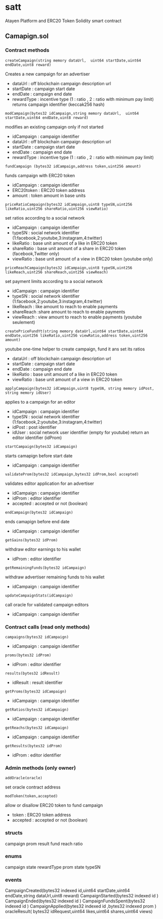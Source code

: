 # satt
Atayen Platform and ERC20 Token Solidity smart contract

## Camapign.sol

### Contract methods
 
`createCampaign(string memory dataUrl,	uint64 startDate,uint64 endDate,uint8 reward)`

Creates a new campaign for an advertiser
- dataUrl : off blockchain campaign description url
- startDate : campaign start date 
- endDate : campaign end date 
- rewardType : incentive type (1 : ratio , 2 : ratio with minimum pay limit)
returns campaign identifier (keccak256 hash)



`modCampaign(bytes32 idCampaign,string memory dataUrl,	uint64 startDate,uint64 endDate,uint8 reward)`

modifies an existing campaign only if not started
- idCampaign : campaign identifier
- dataUrl : off blockchain campaign description url
- startDate : campaign start date 
- endDate : campaign end date 
- rewardType : incentive type (1 : ratio , 2 : ratio with minimum pay limit)


`fundCampaign (bytes32 idCampaign,address token,uint256 amount)`

funds campaign with ERC20 token
- idCampaign : campaign identifier
- ERC20token : ERC20 token address
- amount : token amount in base units


`priceRatioCampaign(bytes32 idCampaign,uint8 typeSN,uint256 likeRatio,uint256 shareRatio,uint256 viewRatio)`

set ratios according to a social network
- idCampaign : campaign identifier
- typeSN : social network identifier (1:facebook,2:youtube,3:instagram,4:twitter)
- likeRatio : base unit amount of a like in ERC20 token
- shareRatio : base unit amount of a share in ERC20 token (facebook,Twitter only)
- viewRatio : base unit amount of a view in ERC20 token  (youtube only)


`priceReachCampaign(bytes32 idCampaign,uint8 typeSN,uint256 likeReach,uint256 shareReach,uint256 viewReach)`

set payment limits  according to a social network
- idCampaign : campaign identifier
- typeSN : social network identifier (1:facebook,2:youtube,3:instagram,4:twitter)
- likeReach : like amount to reach to enable payments 
- shareReach :share amount to reach to enable payments 
- viewReach : view amount to reach to enable payments   (youtube seulement)


`createPriceFundYt(string memory dataUrl,uint64 startDate,uint64 endDate,uint256 likeRatio,uint256 viewRatio,address token,uint256 amount)`

youtube one-time helper to create campaign, fund it ans set its ratios
- dataUrl : off blockchain campaign description url
- startDate : campaign start date 
- endDate : campaign end date 
- likeRatio : base unit amount of a like in ERC20 token
- viewRatio : base unit amount of a view in ERC20 token


`applyCampaign(bytes32 idCampaign,uint8 typeSN, string memory idPost, string memory idUser)`

applies to a campaign for an editor
- idCampaign : campaign identifier
- typeSN : social network identifier (1:facebook,2:youtube,3:instagram,4:twitter)
- idPost : post identifier
- idUser : social network user identifier (empty for youtube)
return an editor identifier (idProm)


`startCampaign(bytes32 idCampaign)`

starts camapign before start date
- idCampaign : campaign identifier


`validateProm(bytes32 idCampaign,bytes32 idProm,bool accepted)`

validates editor application for an advertiser
- idCampaign : campaign identifier
- idProm : editor identifier
- accepted : accepted or not (boolean)


`endCampaign(bytes32 idCampaign)`

ends camapign before end date
- idCampaign : campaign identifier


`getGains(bytes32 idProm)`

withdraw editor earnings to his wallet
- idProm : editor identifier


`getRemainingFunds(bytes32 idCampaign)`

withdraw advertiser remaining funds to his wallet
- idCampaign : campaign identifier


`updateCampaignStats(idCampaign)`

call oracle for validated campaign editors
- idCampaign : campaign identifier


### Contract calls (read only methods)
 
`campaigns(bytes32 idCampaign)`

- idCampaign : campaign identifier


`proms(bytes32 idProm)`

- idProm : editor identifier


`results(bytes32 idResult)`

- idResult : result identifier


`getProms(bytes32 idCampaign)`

- idCampaign : campaign identifier


`getRatios(bytes32 idCampaign)`

- idCampaign : campaign identifier


`getReachs(bytes32 idCampaign)`

- idCampaign : campaign identifier


`getResults(bytes32 idProm)`

- idProm : editor identifier



### Admin methods (only owner)

`addOracle(oracle)`

set oracle contract address


`modToken(token,accepted)`

allow or disallow ERC20 token to fund campaign
- token : ERC20 token address
- accepted : accepted or not (boolean)



### structs

campaign
prom
result
fund
reach
ratio

### enums

campaign state
rewardType
prom state
typeSN

### events

CampaignCreated(bytes32 indexed id,uint64 startDate,uint64 endDate,string dataUrl,uint8 reward)
CampaignStarted(bytes32 indexed id )
CampaignEnded(bytes32 indexed id )
CampaignFundsSpent(bytes32 indexed id )
CampaignApplied(bytes32 indexed id ,bytes32 indexed prom )
oracleResult( bytes32 idRequest,uint64 likes,uint64 shares,uint64 views)